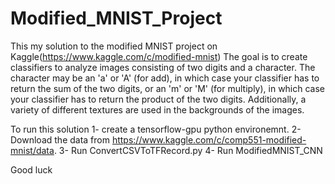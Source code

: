 # Modified_MNIST_Project
This my solution to the modified MNIST project on Kaggle(https://www.kaggle.com/c/modified-mnist) The goal is to create classifiers to analyze images consisting of two digits and a character. The character may be an 'a' or 'A' (for add), in which case your classifier has to return the sum of the two digits, or an 'm' or 'M' (for multiply), in which case your classifier has to return the product of the two digits. Additionally, a variety of different textures are used in the backgrounds of the images.

To run this solution 
1- create a tensorflow-gpu python environemnt. 
2-Download the data from https://www.kaggle.com/c/comp551-modified-mnist/data.
3- Run ConvertCSVToTFRecord.py
4- Run ModifiedMNIST_CNN

Good luck
